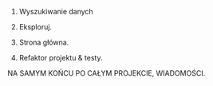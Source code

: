 1. Wyszukiwanie danych

2. Eksploruj.

3. Strona główna.

4. Refaktor projektu & testy.

NA SAMYM KOŃCU PO CAŁYM PROJEKCIE, WIADOMOŚCI.
